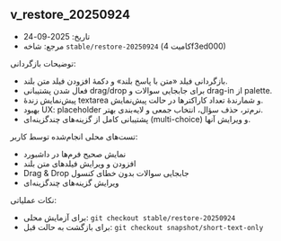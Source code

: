## v_restore_20250924

- تاریخ: 2025-09-24
- مرجع: شاخه `stable/restore-20250924` (کامیت 4f3ed000)

توضیحات بازگردانی:

- بازگردانی فیلد «متن با پاسخ بلند» و دکمهٔ افزودن فیلد متن بلند.
- فعال شدن پشتیبانی drag/drop برای جابجایی سوالات و drag-in از palette.
- پیش‌نمایش زندهٔ textarea و شمارندهٔ تعداد کاراکترها در حالت پیش‌نمایش.
- بهبود UX: placeholder نرم‌تر، حذف سؤال، انتخاب جمعی و لایه‌بندی بهتر.
- پشتیبانی کامل از گزینه‌های چندگزینه‌ای (multi-choice) و ویرایش آنها.

تست‌های محلی انجام‌شده توسط کاربر:

- نمایش صحیح فرم‌ها در داشبورد
- افزودن و ویرایش فیلدهای متن بلند
- Drag & Drop جابجایی سوالات بدون خطای کنسول
- ویرایش گزینه‌های چندگزینه‌ای

نکات عملیاتی:

- برای آزمایش محلی: `git checkout stable/restore-20250924`
- برای بازگشت به حالت قبل: `git checkout snapshot/short-text-only`
